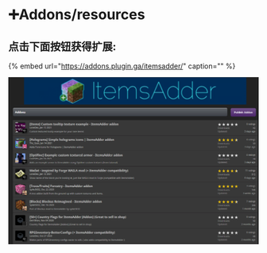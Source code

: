 # ➕Addons/resources

## 点击下面按钮获得扩展:

{% embed url="https://addons.plugin.ga/itemsadder/" caption="" %}

![](.gitbook/assets/image%20%2830%29.png)

